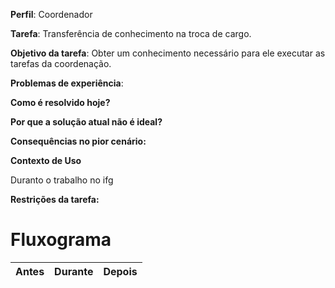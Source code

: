 **Perfil**: Coordenador 

**Tarefa**: Transferência de conhecimento na troca de cargo.

**Objetivo da tarefa**: Obter um conhecimento necessário para ele executar as tarefas da coordenação.

**Problemas de experiência**:

**Como é resolvido hoje?**


**Por que a solução atual não é ideal?**

**Consequências no pior cenário:**

**Contexto de Uso**

Duranto o trabalho no ifg

**Restrições da tarefa:** 


# Fluxograma


|  Antes  |  Durante | Depois| 
| :---: | :----: | ------ |